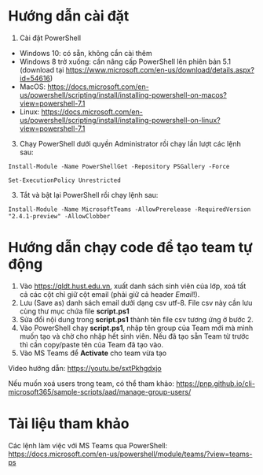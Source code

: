 # Hướng dẫn cài đặt
1. Cài đặt PowerShell  
- Windows 10: có sẵn, không cần cài thêm  
- Windows 8 trở xuống: cần nâng cấp PowerShell lên phiên bản 5.1 (download tại https://www.microsoft.com/en-us/download/details.aspx?id=54616)  
- MacOS: https://docs.microsoft.com/en-us/powershell/scripting/install/installing-powershell-on-macos?view=powershell-7.1  
- Linux: https://docs.microsoft.com/en-us/powershell/scripting/install/installing-powershell-on-linux?view=powershell-7.1  

3. Chạy PowerShell dưới quyền Administrator rồi chạy lần lượt các lệnh sau:  
```
Install-Module -Name PowerShellGet -Repository PSGallery -Force  

Set-ExecutionPolicy Unrestricted  
```
3. Tắt và bật lại PowerShell rồi chạy lệnh sau:  
```
Install-Module -Name MicrosoftTeams -AllowPrerelease -RequiredVersion "2.4.1-preview" -AllowClobber  
```
# Hướng dẫn chạy code để tạo team tự động
1. Vào https://qldt.hust.edu.vn, xuất danh sách sinh viên của lớp, xoá tất cả các cột chỉ giữ cột email (phải giữ cả header *Email*!).
2. Lưu (Save as) danh sách email dưới dạng csv utf-8. File csv này cần lưu cùng thư mục chứa file **script.ps1**
3. Sửa đổi nội dung trong **script.ps1** thành tên file csv tương ứng ở bước 2.
4. Vào PowerShell chạy **script.ps1**, nhập tên group của Team mới mà mình muốn tạo và chờ cho nhập hết sinh viên. Nếu đã tạo sẵn Team từ trước thì cần copy/paste tên của Team đã tạo vào.
5. Vào MS Teams để **Activate** cho team vừa tạo

Video hướng dẫn: https://youtu.be/sxtPkhgdxjo

Nếu muốn xoá users trong team, có thể tham khảo: https://pnp.github.io/cli-microsoft365/sample-scripts/aad/manage-group-users/

# Tài liệu tham khảo
Các lệnh làm việc với MS Teams qua PowerShell: https://docs.microsoft.com/en-us/powershell/module/teams/?view=teams-ps


